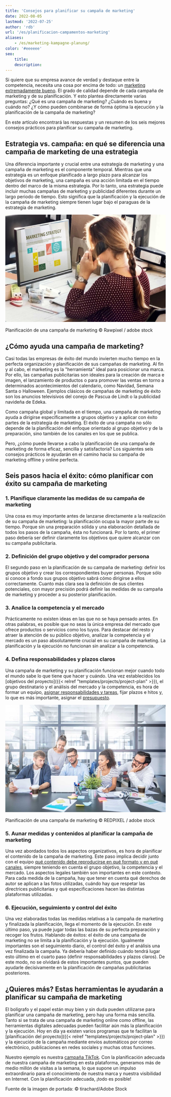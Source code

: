 ```yaml
---
title: 'Consejos para planificar su campaña de marketing'
date: 2022-08-05
lastmod: '2022-07-25'
author: 'rdb'
url: '/es/planificacion-campamentos-marketing'
aliases:
    - /es/marketing-kampagne-planung/
color: '#eeeeee'
seo:
    title:
    description:
---
```


Si quiere que su empresa avance de verdad y destaque entre la competencia, necesita una cosa por encima de todo: un [marketing extremadamente bueno](https://seatable.io/marketing/). El grado de calidad depende de cada campaña de marketing y de su planificación. Y esto plantea directamente varias preguntas: ¿Qué es una campaña de marketing? ¿Cuándo es buena y cuándo no? ¿Y cómo pueden combinarse de forma óptima la ejecución y la planificación de la campaña de marketing?

En este artículo encontrará las respuestas y un resumen de los seis mejores consejos prácticos para planificar su campaña de marketing.

## Estrategia vs. campaña: en qué se diferencia una campaña de marketing de una estrategia

Una diferencia importante y crucial entre una estrategia de marketing y una campaña de marketing es el componente temporal. Mientras que una estrategia es un enfoque planificado a largo plazo para alcanzar los objetivos de marketing, una campaña es una acción limitada en el tiempo dentro del marco de la misma estrategia. Por lo tanto, una estrategia puede incluir muchas campañas de marketing y publicidad diferentes durante un largo periodo de tiempo. Esto significa que la planificación y la ejecución de la campaña de marketing siempre tienen lugar bajo el paraguas de la estrategia de marketing.

![El empleado se encarga de planificar la campaña de marketing](Marketing-Kampagne-Planung_AdobeStock_101585925-711x474.jpg)

Planificación de una campaña de marketing © Rawpixel / adobe stock

## ¿Cómo ayuda una campaña de marketing?

Casi todas las empresas de éxito del mundo invierten mucho tiempo en la perfecta organización y planificación de sus campañas de marketing. Al fin y al cabo, el marketing es la "herramienta" ideal para posicionar una marca. Por ello, las campañas publicitarias son ideales para la creación de marca e imagen, el lanzamiento de productos o para promover las ventas en torno a determinados acontecimientos del calendario, como Navidad, Semana Santa o Halloween. Ejemplos clásicos de campañas de marketing de éxito son los anuncios televisivos del conejo de Pascua de Lindt o la publicidad navideña de Edeka.

Como campaña global y limitada en el tiempo, una campaña de marketing ayuda a dirigirse específicamente a grupos objetivo y a aplicar con éxito partes de la estrategia de marketing. El éxito de una campaña no sólo depende de la planificación del enfoque orientado al grupo objetivo y de la preparación, sino también de los canales en los que se publica.

Pero, ¿cómo puede llevarse a cabo la planificación de una campaña de marketing de forma eficaz, sencilla y satisfactoria? Los siguientes seis consejos prácticos le ayudarán en el camino hacia su campaña de marketing offline y online perfecta.

## Seis pasos hacia el éxito: cómo planificar con éxito su campaña de marketing

### 1\. Planifique claramente las medidas de su campaña de marketing

Una cosa es muy importante antes de lanzarse directamente a la realización de su campaña de marketing: la planificación ocupa la mayor parte de su tiempo. Porque sin una preparación sólida y una elaboración detallada de todos los pasos de la campaña, ésta no funcionará. Por lo tanto, el primer paso debería ser definir claramente los objetivos que quiere alcanzar con su campaña publicitaria.

### 2\. Definición del grupo objetivo y del comprador persona

El segundo paso en la planificación de su campaña de marketing: definir los grupos objetivo y crear los correspondientes buyer personas. Porque sólo si conoce a fondo sus grupos objetivo sabrá cómo dirigirse a ellos correctamente. Cuanto más clara sea la definición de sus clientes potenciales, con mayor precisión podrá definir las medidas de su campaña de marketing y proceder a su posterior planificación.

### 3\. Analice la competencia y el mercado

Prácticamente no existen ideas en las que no se haya pensado antes. En otras palabras, es posible que no seas la única empresa del mercado que ofrece productos o servicios como los tuyos. Para destacar del resto y atraer la atención de su público objetivo, analizar la competencia y el mercado es un paso absolutamente crucial en su campaña de marketing. La planificación y la ejecución no funcionan sin analizar a la competencia.

### 4\. Defina responsabilidades y plazos claros

Una campaña de marketing y su planificación funcionan mejor cuando todo el mundo sabe lo que tiene que hacer y cuándo. Una vez establecidos los [objetivos del proyecto]({{< relref "templates/projects/project-plan" >}}), el grupo destinatario y el análisis del mercado y la competencia, es hora de formar un equipo, [asignar responsabilidades y tareas](https://seatable.io/projektstrukturplan-vorlage/), fijar plazos e hitos y, lo que es más importante, asignar el [presupuesto](https://seatable.io/budgetplanung-vorlage/).

![El equipo de marketing debate el enfoque de la planificación de la campaña](Marketing-Kampagne-Planung_AdobeStock_216876303-711x474.jpg)

Planificación de una campaña de marketing © REDPIXEL / adobe stock

### 5\. Aunar medidas y contenidos al planificar la campaña de marketing

Una vez abordados todos los aspectos organizativos, es hora de planificar el contenido de la campaña de marketing. Este paso implica decidir junto con el equipo [qué contenido debe reproducirse en qué formato y en qué canales](https://seatable.io/social-media-plan-vorlage/), siempre teniendo en cuenta el grupo objetivo, la competencia y el mercado. Los aspectos legales también son importantes en este contexto. Para cada medida de la campaña, hay que tener en cuenta qué derechos de autor se aplican a las fotos utilizadas, cuándo hay que respetar las directrices publicitarias y qué especificaciones hacen las distintas plataformas utilizadas.

### 6\. Ejecución, seguimiento y control del éxito

Una vez elaboradas todas las medidas relativas a la campaña de marketing y finalizada la planificación, llega el momento de la ejecución. En este último paso, ya puede jugar todas las bazas de su perfecta preparación y recoger los frutos. Hablando de éxitos: el éxito de una campaña de marketing no se limita a la planificación y la ejecución. Igualmente importantes son el seguimiento diario, el control del éxito y el análisis una vez finalizada la campaña. Ya debería haber definido cuándo tendrá lugar esto último en el cuarto paso (definir responsabilidades y plazos claros). De este modo, no se olvidará de estos importantes puntos, que pueden ayudarle decisivamente en la planificación de campañas publicitarias posteriores.

## ¿Quieres más? Estas herramientas le ayudarán a planificar su campaña de marketing

El bolígrafo y el papel están muy bien y sin duda pueden utilizarse para planificar una campaña de marketing, pero hay una forma más sencilla. Tanto si se trata de una campaña de marketing online como offline, las herramientas digitales adecuadas pueden facilitar aún más la planificación y la ejecución. Hoy en día ya existen varios programas que te facilitan la [planificación del proyecto]({{< relref "templates/projects/project-plan" >}}) y la ejecución de la campaña mediante envíos automáticos por correo electrónico, publicaciones en redes sociales y muchas otras funciones.

Nuestro ejemplo es nuestra [campaña TikTok](https://t3n.de/consent?redirecturl=%2Fnews%2Fseatable-tiktok-case-study-1477428%2F). Con la planificación adecuada de nuestra campaña de marketing en esta plataforma, generamos más de medio millón de visitas a la semana, lo que supone un impulso extraordinario para el conocimiento de nuestra marca y nuestra visibilidad en Internet. Con la planificación adecuada, ¡todo es posible!

Fuente de la imagen de portada: © tirachard/Adobe Stock
